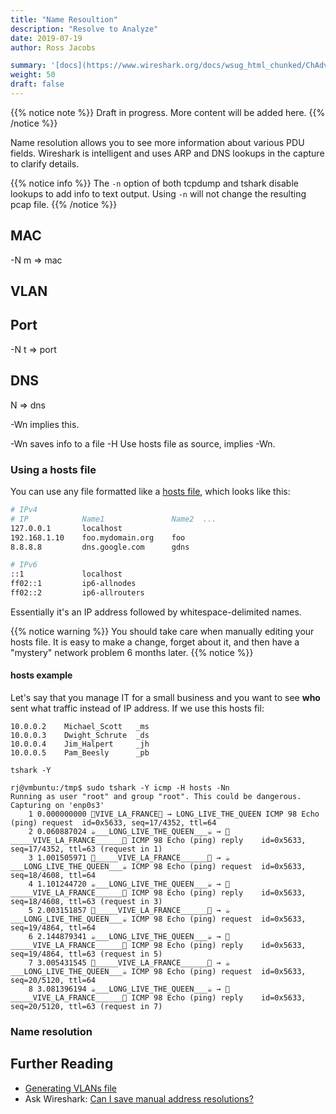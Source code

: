 ```yaml
---
title: "Name Resoultion"
description: "Resolve to Analyze"
date: 2019-07-19
author: Ross Jacobs

summary: '[docs](https://www.wireshark.org/docs/wsug_html_chunked/ChAdvNameResolutionSection.html)'
weight: 50
draft: false
---
```


{{% notice note %}}
Draft in progress. More content will be added here.
{{% /notice %}}

Name resolution allows you to see more information about various PDU fields.
Wireshark is intelligent and uses ARP and DNS lookups in the capture to clarify details.

{{% notice info %}}
The `-n` option of both tcpdump and tshark disable lookups to add info to text output.
Using `-n` will not change the resulting pcap file.
{{% /notice %}}

## MAC

-N  m => mac

## VLAN

## Port

-N  t => port

## DNS

  N => dns

-Wn implies this.

-Wn saves info to a file
-H Use hosts file as source, implies -Wn.

### Using a hosts file

You can use any file formatted like a [hosts file](http://man7.org/linux/man-pages/man5/hosts.5.html), which looks like this:

```sh
# IPv4
# IP            Name1               Name2  ...
127.0.0.1       localhost
192.168.1.10    foo.mydomain.org    foo
8.8.8.8         dns.google.com      gdns

# IPv6
::1             localhost
ff02::1         ip6-allnodes
ff02::2         ip6-allrouters
```

Essentially it's an IP address followed by whitespace-delimited names.

{{% notice warning %}}
You should take care when manually editing your hosts file.
It is easy to make a change, forget about it, and then have a "mystery" network problem 6 months later.
{{% notice %}}

#### hosts example

Let's say that you manage IT for a small business and you want to see
__who__ sent what traffic instead of IP address.
If we use this hosts fil:

```hosts
10.0.0.2    Michael_Scott   _ms
10.0.0.3    Dwight_Schrute  _ds
10.0.0.4    Jim_Halpert     _jh
10.0.0.5    Pam_Beesly      _pb

tshark -Y

rj@vmbuntu:/tmp$ sudo tshark -Y icmp -H hosts -Nn
Running as user "root" and group "root". This could be dangerous.
Capturing on 'enp0s3'
    1 0.000000000 🥖VIVE_LA_FRANCE🥖 → LONG_LIVE_THE_QUEEN ICMP 98 Echo (ping) request  id=0x5633, seq=17/4352, ttl=64
    2 0.060887024 ☕___LONG_LIVE_THE_QUEEN___☕ → 🥖_____VIVE_LA_FRANCE______🥖 ICMP 98 Echo (ping) reply    id=0x5633, seq=17/4352, ttl=63 (request in 1)
    3 1.001505971 🥖_____VIVE_LA_FRANCE______🥖 → ☕___LONG_LIVE_THE_QUEEN___☕ ICMP 98 Echo (ping) request  id=0x5633, seq=18/4608, ttl=64
    4 1.101244720 ☕___LONG_LIVE_THE_QUEEN___☕ → 🥖_____VIVE_LA_FRANCE______🥖 ICMP 98 Echo (ping) reply    id=0x5633, seq=18/4608, ttl=63 (request in 3)
    5 2.003151857 🥖_____VIVE_LA_FRANCE______🥖 → ☕___LONG_LIVE_THE_QUEEN___☕ ICMP 98 Echo (ping) request  id=0x5633, seq=19/4864, ttl=64
    6 2.144879341 ☕___LONG_LIVE_THE_QUEEN___☕ → 🥖_____VIVE_LA_FRANCE______🥖 ICMP 98 Echo (ping) reply    id=0x5633, seq=19/4864, ttl=63 (request in 5)
    7 3.005431545 🥖_____VIVE_LA_FRANCE______🥖 → ☕___LONG_LIVE_THE_QUEEN___☕ ICMP 98 Echo (ping) request  id=0x5633, seq=20/5120, ttl=64
    8 3.081396194 ☕___LONG_LIVE_THE_QUEEN___☕ → 🥖_____VIVE_LA_FRANCE______🥖 ICMP 98 Echo (ping) reply    id=0x5633, seq=20/5120, ttl=63 (request in 7)
```

### Name resolution

## Further Reading

* [Generating VLANs file](https://osqa-ask.wireshark.org/questions/63009/generate-vlans-file)
* Ask Wireshark: [Can I save manual address resolutions?](https://osqa-ask.wireshark.org/questions/9173/can-i-save-manual-address-resolutions)
